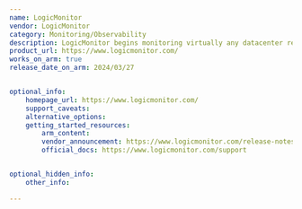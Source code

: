 ```yaml
---
name: LogicMonitor
vendor: LogicMonitor
category: Monitoring/Observability
description: LogicMonitor begins monitoring virtually any datacenter resource after finding and intelligently querying them.
product_url: https://www.logicmonitor.com/
works_on_arm: true
release_date_on_arm: 2024/03/27


optional_info:
    homepage_url: https://www.logicmonitor.com/
    support_caveats:
    alternative_options:
    getting_started_resources:
        arm_content:
        vendor_announcement: https://www.logicmonitor.com/release-notes/v-167-release-notes
        official_docs: https://www.logicmonitor.com/support


optional_hidden_info:
    other_info: 

---
```

